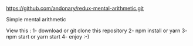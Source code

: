 https://github.com/andonary/redux-mental-arithmetic.git

Simple mental arithmetic

View this :
1- download or git clone this repository
2- npm install or yarn
3- npm start or yarn start
4- enjoy :-)
